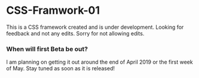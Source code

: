 # CSS-Framwork-01
This is a CSS framework created and is under development. Looking for feedback and not any edits. Sorry for not allowing edits. 

### When will first Beta be out?
I am planning on getting it out around the end of April 2019 or the first week of May. Stay tuned as soon as it is released! 

